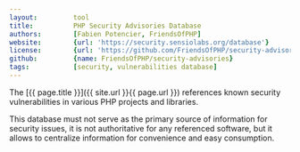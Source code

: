 ```yaml
---
layout:         tool
title:          PHP Security Advisories Database
authors:        [Fabien Potencier, FriendsOfPHP]
website:        {url: 'https://security.sensiolabs.org/database'}
license:        {url: 'https://github.com/FriendsOfPHP/security-advisories/blob/master/LICENSE', label: 'The Unlicense'}
github:         {name: FriendsOfPHP/security-advisories}
tags:           [security, vulnerabilities database] 
---
```


The [{{ page.title }}]({{ site.url }}{{ page.url }}) references known security vulnerabilities in various PHP projects and libraries.
 
<!--more--> 

This database must not serve as the primary source of information for security issues,
it is not authoritative for any referenced software,
but it allows to centralize information for convenience and easy consumption.
